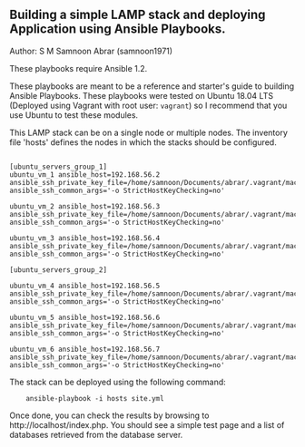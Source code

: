 Building a simple LAMP stack and deploying Application using Ansible Playbooks.
-------------------------------------------
Author: S M Samnoon Abrar (samnoon1971)


These playbooks require Ansible 1.2.

These playbooks are meant to be a reference and starter's guide to building
Ansible Playbooks. These playbooks were tested on Ubuntu 18.04 LTS (Deployed using Vagrant with root user: `vagrant`) so I recommend
that you use Ubuntu to test these modules.

This LAMP stack can be on a single node or multiple nodes. The inventory file
'hosts' defines the nodes in which the stacks should be configured.
```

[ubuntu_servers_group_1]
ubuntu_vm_1 ansible_host=192.168.56.2 ansible_ssh_private_key_file=/home/samnoon/Documents/abrar/.vagrant/machines/vm1/virtualbox/private_key ansible_ssh_common_args='-o StrictHostKeyChecking=no'

ubuntu_vm_2 ansible_host=192.168.56.3 ansible_ssh_private_key_file=/home/samnoon/Documents/abrar/.vagrant/machines/vm2/virtualbox/private_key ansible_ssh_common_args='-o StrictHostKeyChecking=no'

ubuntu_vm_3 ansible_host=192.168.56.4 ansible_ssh_private_key_file=/home/samnoon/Documents/abrar/.vagrant/machines/vm3/virtualbox/private_key ansible_ssh_common_args='-o StrictHostKeyChecking=no'

[ubuntu_servers_group_2]

ubuntu_vm_4 ansible_host=192.168.56.5 ansible_ssh_private_key_file=/home/samnoon/Documents/abrar/.vagrant/machines/vm4/virtualbox/private_key ansible_ssh_common_args='-o StrictHostKeyChecking=no'

ubuntu_vm_5 ansible_host=192.168.56.6 ansible_ssh_private_key_file=/home/samnoon/Documents/abrar/.vagrant/machines/vm5/virtualbox/private_key ansible_ssh_common_args='-o StrictHostKeyChecking=no'

ubuntu_vm_6 ansible_host=192.168.56.7 ansible_ssh_private_key_file=/home/samnoon/Documents/abrar/.vagrant/machines/vm6/virtualbox/private_key ansible_ssh_common_args='-o StrictHostKeyChecking=no'

```



The stack can be deployed using the following
command:

        ansible-playbook -i hosts site.yml

Once done, you can check the results by browsing to http://localhost/index.php.
You should see a simple test page and a list of databases retrieved from the
database server.

